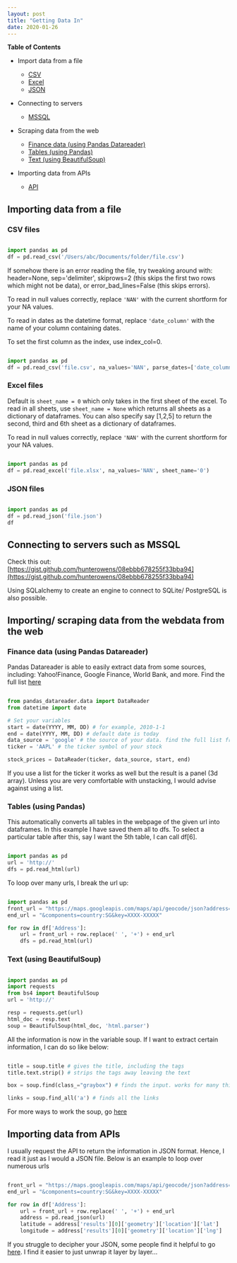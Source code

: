 ```yaml
---
layout: post
title: "Getting Data In"
date: 2020-01-26
---
```


__Table of Contents__
 * Import data from a file 
    - [CSV](#csv)
    - [Excel](#excel)
    - [JSON](#json)

 * Connecting to servers
    - [MSSQL](#mssql)

 * Scraping data from the web
    - [Finance data (using Pandas Datareader)](#datareader)
    - [Tables (using Pandas)](#tables)
    - [Text (using BeautifulSoup)](#text)

 * Importing data from APIs
    - [API](#api)

## Importing data from a file

<a id="csv"></a> 
### CSV files  

```python

import pandas as pd
df = pd.read_csv('/Users/abc/Documents/folder/file.csv')

```

If somehow there is an error reading the file, try tweaking around with: header=None, sep='delimiter', skiprows=2 (this skips the first two rows which might not be data), or error_bad_lines=False (this skips errors).

To read in null values correctly, replace `'NAN'` with the current shortform for your NA values.

To read in dates as the datetime format, replace `'date_column'` with the name of your column containing dates. 

To set the first column as the index, use index_col=0.

```python

import pandas as pd
df = pd.read_csv('file.csv', na_values='NAN', parse_dates=['date_column'], error_bad_lines=False, header=None, index_col=0)

```


 <a id="excel"></a>
### Excel files

Default is `sheet_name = 0` which only takes in the first sheet of the excel. To read in all sheets, use `sheet_name = None` which returns all sheets as a dictionary of dataframes. You can also specify say [1,2,5] to return the second, third and 6th sheet as a dictionary of dataframes.

To read in null values correctly, replace `'NAN'` with the current shortform for your NA values.

```python

import pandas as pd
df = pd.read_excel('file.xlsx', na_values='NAN', sheet_name='0')

```


<a id="json"></a>
### JSON files 

```python

import pandas as pd
df = pd.read_json('file.json')
df

```

<a id="mssql"></a>
## Connecting to servers such as MSSQL

Check this out: [https://gist.github.com/hunterowens/08ebbb678255f33bba94](https://gist.github.com/hunterowens/08ebbb678255f33bba94)

Using SQLalchemy to create an engine to connect to SQLite/ PostgreSQL is also possible.

<a id="datareader"></a>
## Importing/ scraping data from the webdata from the web 

### Finance data (using Pandas Datareader)

Pandas Datareader is able to easily extract data from some sources, including: Yahoo!Finance, Google Finance, World Bank, and more. Find the full list [here](https://pandas-datareader.readthedocs.io/en/latest/remote_data.html)

```python

from pandas_datareader.data import DataReader 
from datetime import date 

# Set your variables
start = date(YYYY, MM, DD) # for example, 2010-1-1
end = date(YYYY, MM, DD) # default date is today
data_source = 'google' # the source of your data. find the full list from the above link
ticker = 'AAPL' # the ticker symbol of your stock

stock_prices = DataReader(ticker, data_source, start, end)

```

If you use a list for the ticker it works as well but the result is a panel (3d array). Unless you are very comfortable with unstacking, I would advise against using a list.

<a id="tables"></a>
### Tables (using Pandas)

This automatically converts all tables in the webpage of the given url into dataframes.
In this example I have saved them all to dfs.
To select a particular table after this, say I want the 5th table, I can call df[6].

```python

import pandas as pd
url = 'http://'
dfs = pd.read_html(url)

```

To loop over many urls, I break the url up:

```python

import pandas as pd
front_url = "https://maps.googleapis.com/maps/api/geocode/json?address="
end_url = "&components=country:SG&key=XXXX-XXXXX"

for row in df['Address']:
    url = front_url + row.replace(' ', '+') + end_url
    dfs = pd.read_html(url)

```
<a id="text"></a>
### Text (using BeautifulSoup)

```python

import pandas as pd
import requests
from bs4 import BeautifulSoup
url = 'http://'

resp = requests.get(url)
html_doc = resp.text
soup = BeautifulSoup(html_doc, 'html.parser')

```

All the information is now in the variable soup. If I want to extract certain information, I can do so like below:


```python

title = soup.title # gives the title, including the tags
title.text.strip() # strips the tags away leaving the text

box = soup.find(class_="graybox") # finds the input. works for many things including class, p, etc

links = soup.find_all('a') # finds all the links

```

For more ways to work the soup, go [here](https://www.crummy.com/software/BeautifulSoup/bs4/doc/#calling-a-tag-is-like-calling-find-all)

<a id="api"></a>
## Importing data from APIs

I usually request the API to return the information in JSON format. Hence, I read it just as I would a JSON file. Below is an example to loop over numerous urls

```python

front_url = "https://maps.googleapis.com/maps/api/geocode/json?address="
end_url = "&components=country:SG&key=XXXX-XXXXX"

for row in df['Address']:
    url = front_url + row.replace(' ', '+') + end_url
    address = pd.read_json(url)
    latitude = address['results'][0]['geometry']['location']['lat']
    longitude = address['results'][0]['geometry']['location']['lng']

```

If you struggle to decipher your JSON, some people find it helpful to go [here](http://jsonviewer.stack.hu/). I find it easier to just unwrap it layer by layer...